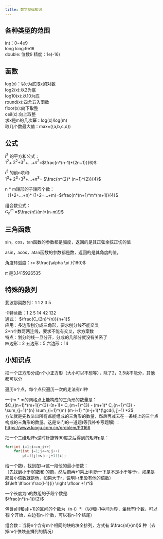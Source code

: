 ```yaml
---
title: 数学基础知识
---
```


## 各种类型的范围
int：0~4e9  
long long:9e18  
double: 位数9 精度：1e(-16)


## 函数
log(x)：以e为底取x的对数  
log2(x):以2为底  
log10(x):以10为底  
round(x):四舍五入函数  
floor(x):向下取整  
ceil(x):向上取整  
求x是m的几次幂：log(x)/log(m)  
取几个数最大值：max=({a,b,c,d})  





## 公式
$i^{2}$ 的平方和公式：  
$1^{2}$+ $2^{2}$+$3^{2}$+...+$n^{2}$=$\frac{n*(n-1)*(2n+1)}{6}$   

$i^{3}$ 的前n项和:  
$1^{3}$+ $2^{3}$+$3^{3}$+...+$n^{3}$= $\frac{n^{2}* (n+1)^{2}}{4}$ 


n * m矩形的子矩阵个数：  
（1+2+...+n)* (1+2+...+m)=$\frac{n*(n+1)*m*(m+1)}{4}$  


组合数公式：  
$C_{n}^{m}$ =$\frac{n!}{m!*(n-m)!}$ 


## 三角函数
sin，cos，tan函数的参数都是弧度，返回的是其正弦余弦正切的值  

asin，acos，atan函数的参数都是数，返回的是其角度的值。  

角度转弧度：r= $\frac{\alpha \pi }{180}$  

$\pi$ 是3.1415926535  

## 特殊的数列
斐波那契数列：1 1 2 3 5  

卡特兰数：1 2 5 14 42 132  
通式：   $\frac{C_{2n}^{n}}{n+1}$  
应用：多边形刨分成三角形，要求刨分线不能交叉  
2*n个数两两连线，要求不能有交叉，求方案数  
特点：划分的线一旦分开，分成的几部分就没有关系了  
四边形：2 五边形：5 六边形：14  




## 小知识点
把一个正方形分成n个小正方形（大小可以不想等），除了2，3,5块不能分，其他都可以分  

遍历n个点，每个点只遍历一次的走法有n!种  

一个n * m的网格点上能构成的三角形的数量是：  
$C_{(n+1)*(m+1)}^{3}-(n+1)* C_{m+1}^{3} - (m+1)* C_{n+1}^{3} - \sum_{j=1}^{n} \sum_{i=1}^{m} (m-i+1) *(n-j+1)*(\gcd(i, j)-1) *2$  
方法就是先枚举出所有点能组成的三角形的数量，然后再减去在一条线上的三个点构成的三角形的数量。  ​
这是专门的一道题(等我补补写题解)  ：https://www.luogu.com.cn/problem/P3166  


把一个二维矩阵s逆时针旋转90度之后得到的矩阵p是：  
```cpp
for(int i=1;i<=n;i++)
    for(int j=1;j<=n;j++)
        p[i][j]=s[n-j+1][i];
```



给一个数i，找到在l~r这一段他的最小倍数：  
（先找到小于l的数和i的商，然后商再+1乘上i判断一下是不是小于等于r，如果是那最小倍数就是他，如果大于r，说明l-r里没有他的倍数）  
$(\left \lfloor  \frac{l-1}{i}  \right \rfloor +1)*i$  


一个长度为n的数组的子段个数是:  
$\frac{n*(n-1)}{2}$ 

包含a[i]和a[i+1]的区间的个数为（n-i）*i（以i和i-1中间为界，坐标有i个数，可以有i个开始，右边有n-i个数，可以有n-1个结尾）  


组合数：当将n个含有m个相同的块的块全排列，方式有 $\frac{n!}{m!}$ 种（去掉m个快块全排列的情况）



​



